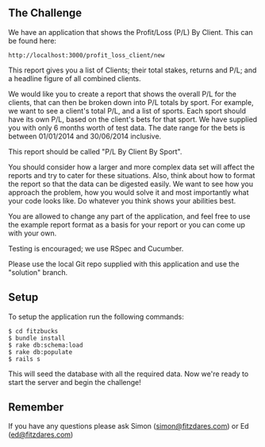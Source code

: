 ## The Challenge

We have an application that shows the Profit/Loss (P/L) By Client. This can be
found here:

```
http://localhost:3000/profit_loss_client/new
```

This report gives you a list of Clients; their total stakes, returns and P/L;
and a headline figure of all combined clients.

We would like you to create a report that shows the overall P/L for the clients,
that can then be broken down into P/L totals by sport. For example, we want to
see a client's total P/L, and a list of sports. Each sport should have its own
P/L, based on the client's bets for that sport. We have supplied you with only 6
months worth of test data. The date range for the bets is between 01/01/2014 and
30/06/2014 inclusive.

This report should be called "P/L By Client By Sport".

You should consider how a larger and more complex data set will affect the
reports and try to cater for these situations. Also, think about how
to format the report so that the data can be digested easily. We want to see how
you approach the problem, how you would solve it and most importantly what your
code looks like. Do whatever you think shows your abilities best.

You are allowed to change any part of the application, and feel free to use the
example report format as a basis for your report or you can come up with your
own.

Testing is encouraged; we use RSpec and Cucumber.

Please use the local Git repo supplied with this application and use the
"solution" branch.

## Setup

To setup the application run the following commands:

```
$ cd fitzbucks
$ bundle install
$ rake db:schema:load
$ rake db:populate
$ rails s
```

This will seed the database with all the required data. Now we're ready to start
the server and begin the challenge!

## Remember

If you have any questions please ask Simon (simon@fitzdares.com) or Ed (ed@fitzdares.com)
